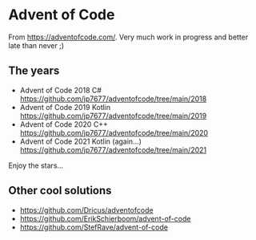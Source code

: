 # Advent of Code

From <https://adventofcode.com/>. Very much work in progress and better late than never ;)

## The years

- Advent of Code 2018 C# <https://github.com/jp7677/adventofcode/tree/main/2018>
- Advent of Code 2019 Kotlin <https://github.com/jp7677/adventofcode/tree/main/2019>
- Advent of Code 2020 C++ <https://github.com/jp7677/adventofcode/tree/main/2020>
- Advent of Code 2021 Kotlin (again...) <https://github.com/jp7677/adventofcode/tree/main/2021>

Enjoy the stars...

## Other cool solutions

- <https://github.com/Dricus/adventofcode>
- <https://github.com/ErikSchierboom/advent-of-code>
- <https://github.com/StefRave/advent-of-code>
